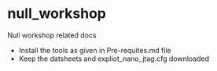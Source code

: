# null_workshop
Null workshop related docs

* Install the tools as given in Pre-requites.md file
* Keep the datsheets and expliot_nano_jtag.cfg downloaded

